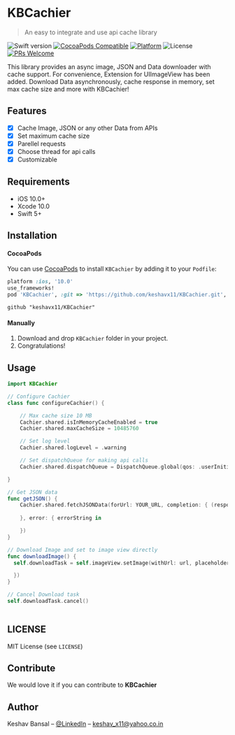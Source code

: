 # KBCachier
> An easy to integrate and use api cache library

![Swift version](https://img.shields.io/badge/swift-5-orange.svg)
[![CocoaPods Compatible](https://img.shields.io/cocoapods/v/EZSwiftExtensions.svg)](https://img.shields.io/cocoapods/v/LFAlertController.svg)
[![Platform](https://img.shields.io/cocoapods/p/LFAlertController.svg?style=flat)](http://cocoapods.org/pods/LFAlertController)
![License](https://img.shields.io/cocoapods/l/BadgeSwift.svg?style=flat)
[![PRs Welcome](https://img.shields.io/badge/PRs-welcome-brightgreen.svg?style=flat-square)](http://makeapullrequest.com)

This library provides an async image, JSON and Data downloader with cache support. For convenience, Extension for UIImageView has been added. Download Data asynchronously, cache response in memory, set max cache size and more with KBCachier!

## Features
- [x] Cache Image, JSON or any other Data from APIs
- [x] Set maximum cache size
- [x] Parellel requests
- [x] Choose thread for api calls
- [x] Customizable

## Requirements

- iOS 10.0+
- Xcode 10.0
- Swift 5+

## Installation

#### CocoaPods
You can use [CocoaPods](http://cocoapods.org/) to install `KBCachier` by adding it to your `Podfile`:

```ruby
platform :ios, '10.0'
use_frameworks!
pod 'KBCachier', :git => 'https://github.com/keshavx11/KBCachier.git', :tag => '0.0.1'
```

```
github "keshavx11/KBCachier"
```

#### Manually
1. Download and drop ```KBCachier``` folder in your project.
2. Congratulations!

## Usage

```swift
import KBCachier

// Configure Cachier
class func configureCachier() {

    // Max cache size 10 MB
    Cachier.shared.isInMemoryCacheEnabled = true
    Cachier.shared.maxCacheSize = 10485760

    // Set log level
    Cachier.shared.logLevel = .warning

    // Set dispatchQueue for making api calls
    Cachier.shared.dispatchQueue = DispatchQueue.global(qos: .userInitiated)

}

// Get JSON data
func getJSON() {
    Cachier.shared.fetchJSONData(forUrl: YOUR_URL, completion: { (response: Any) in
    
    }, error: { errorString in

    })
}

// Download Image and set to image view directly
func downloadImage() {
  self.downloadTask = self.imageView.setImage(withUrl: url, placeholder: nil, completion: { (success) in

  })
}

// Cancel Download task
self.downloadTask.cancel()
    
```

## LICENSE

MIT License (see `LICENSE`)

## Contribute

We would love it if you can contribute to **KBCachier**

## Author

Keshav Bansal – [@LinkedIn](https://www.linkedin.com/in/keshav-bansal-9a290bb2/) – keshav_x11@yahoo.co.in



[swift-image]:https://img.shields.io/badge/swift-swift%204-yellow.svg
[swift-url]: https://swift.org/
[license-image]: https://img.shields.io/badge/License-MIT-blue.svg
[license-url]: LICENSE
[travis-image]: https://img.shields.io/travis/dbader/node-datadog-metrics/master.svg?style=flat-square
[travis-url]: https://travis-ci.org/dbader/node-datadog-metrics
[codebeat-image]: https://codebeat.co/badges/c19b47ea-2f9d-45df-8458-b2d952fe9dad
[codebeat-url]: https://codebeat.co/projects/github-com-vsouza-awesomeios-com
